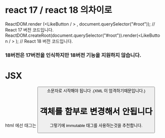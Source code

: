 # react 17 / react 18 의차이로
ReactDOM.render (<LikeButton / > , document.querySelector("#root")); // React 17 버전 코드입니다. 
ReactDOM.createRoot(document.querySelector("#root")).render(<LikeButton / > ); // React 18 버전 코드입니다.
### 18버전은 17버전을 인식하지만 18버전 기능을 지원하지 않습니다. 

# JSX 
html 에선 태그는 <button> 소문자로 시작해야 됩니다 .(XML 이 엄격하기때문입니다.)

# 객체를 함부로 변경해서 안됩니다
그렇기에 immutable 태그를 사용하는것을 추천합니다.